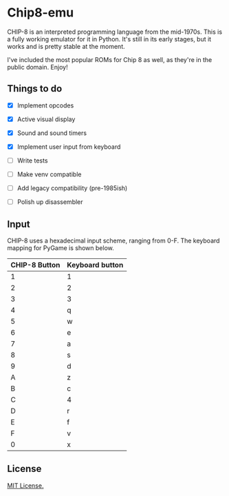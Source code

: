 # Chip8-emu

CHIP-8 is an interpreted programming language from the mid-1970s. This is a fully working emulator for it in Python. It's still in its early stages, but it works and is pretty stable at the moment.

I've included the most popular ROMs for Chip 8 as well, as they're in the public domain. Enjoy!


## Things to do
- [x] Implement opcodes
- [x] Active visual display
- [x] Sound and sound timers
- [x] Implement user input from keyboard
- [ ] Write tests
- [ ] Make venv compatible
- [ ] Add legacy compatibility (pre-1985ish)
- [ ] Polish up disassembler



## Input
CHIP-8 uses a hexadecimal input scheme, ranging from 0-F. The keyboard mapping for PyGame is shown below.

| CHIP-8 Button | Keyboard button |
| --- | --- |
| 1 | 1 |
| 2 | 2 |
| 3 | 3 |
| 4 | q |
| 5 | w |
| 6 | e |
| 7 | a |
| 8 | s |
| 9 | d |
| A | z |
| B | c |
| C | 4 |
| D | r |
| E | f |
| F | v |
| 0 | x |


## License
[MIT License.](https://opensource.org/licenses/MIT)
